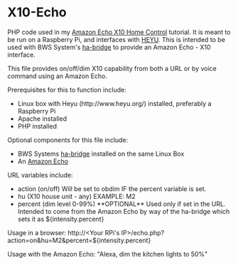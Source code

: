 # X10-Echo
PHP code used in my <a href="http://coreyswrite.com/tips-tricks/amazon-echo-x10-home-control/">Amazon Echo X10 Home Control</a> tutorial.  It is meant to be run on a Raspberry Pi, and interfaces with <a href="http://www.heyu.org/">HEYU</a>.  This is intended to be used with BWS System's <a href="https://github.com/bwssytems/ha-bridge">ha-bridge</a> to provide an Amazon Echo - X10 interface.

This file provides on/off/dim X10 capability from both a URL or by voice command using an Amazon Echo.

Prerequisites for this to function include:
<ul>
  <li>Linux box with Heyu (http://www.heyu.org/) installed, preferably a Raspberry Pi</li>
  <li>Apache installed</li>
  <li>PHP installed</li>
</ul>

Optional components for this file include:
<ul>
  <li>BWS Systems <a href="https://github.com/bwssytems/ha-bridge">ha-bridge</a> installed on the same Linux Box</li>
  <li>An <a href="http://amazon.com/echo">Amazon Echo</a></li>
</ul>

URL variables include:
<ul>
  <li>action (on/off)  Will be set to obdim IF the percent variable is set.</li>
  <li>hu (X10 house unit - any) EXAMPLE: M2</li>
  <li>percent (dim level 0-99%) **OPTIONAL**  Used only if set in the URL.  Intended to come from the Amazon Echo by way of the ha-bridge which sets it as ${intensity.percent}</li>
</ul>

Usage in a browser:
http://<Your RPi's IP>/echo.php?action=on&hu=M2&percent=${intensity.percent}

Usage with the Amazon Echo:
"Alexa, dim the kitchen lights to 50%"
